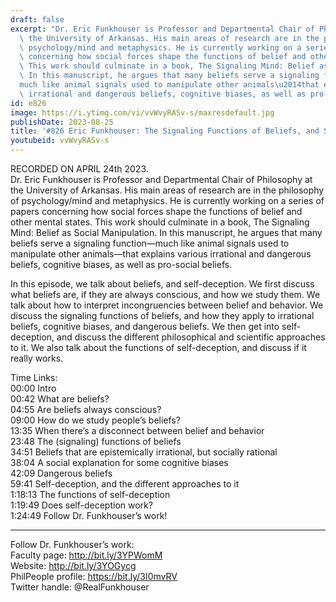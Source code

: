 ```yaml
---
draft: false
excerpt: "Dr. Eric Funkhouser is Professor and Departmental Chair of Philosophy at\
  \ the University of Arkansas. His main areas of research are in the philosophy of\
  \ psychology/mind and metaphysics. He is currently working on a series of papers\
  \ concerning how social forces shape the functions of belief and other mental states.\
  \ This work should culminate in a book, The Signaling Mind: Belief as Social Manipulation.\
  \ In this manuscript, he argues that many beliefs serve a signaling function\u2014\
  much like animal signals used to manipulate other animals\u2014that explains various\
  \ irrational and dangerous beliefs, cognitive biases, as well as pro-social beliefs."
id: e826
image: https://i.ytimg.com/vi/vvWvyRASv-s/maxresdefault.jpg
publishDate: 2023-08-25
title: '#826 Eric Funkhouser: The Signaling Functions of Beliefs, and Self-Deception'
youtubeid: vvWvyRASv-s
---
```

RECORDED ON APRIL 24th 2023.  
Dr. Eric Funkhouser is Professor and Departmental Chair of Philosophy at the University of Arkansas. His main areas of research are in the philosophy of psychology/mind and metaphysics. He is currently working on a series of papers concerning how social forces shape the functions of belief and other mental states. This work should culminate in a book, The Signaling Mind: Belief as Social Manipulation. In this manuscript, he argues that many beliefs serve a signaling function—much like animal signals used to manipulate other animals—that explains various irrational and dangerous beliefs, cognitive biases, as well as pro-social beliefs.

In this episode, we talk about beliefs, and self-deception. We first discuss what beliefs are, if they are always conscious, and how we study them. We talk about how to interpret incongruencies between belief and behavior. We discuss the signaling functions of beliefs, and how they apply to irrational beliefs, cognitive biases, and dangerous beliefs. We then get into self-deception, and discuss the different philosophical and scientific approaches to it. We also talk about the functions of self-deception, and discuss if it really works.

Time Links:  
00:00 Intro  
00:42  What are beliefs?  
04:55  Are beliefs always conscious?  
09:00  How do we study people’s beliefs?  
13:35  When there’s a disconnect between belief and behavior  
23:48  The (signaling) functions of beliefs  
34:51  Beliefs that are epistemically irrational, but socially rational  
38:04  A social explanation for some cognitive biases  
42:09  Dangerous beliefs  
59:41  Self-deception, and the different approaches to it  
1:18:13  The functions of self-deception  
1:19:49  Does self-deception work?  
1:24:49  Follow Dr. Funkhouser’s work!

---

Follow Dr. Funkhouser’s work:  
Faculty page: http://bit.ly/3YPWomM  
Website: http://bit.ly/3YOGycg  
PhilPeople profile: https://bit.ly/3I0mvRV  
Twitter handle: @RealFunkhouser
